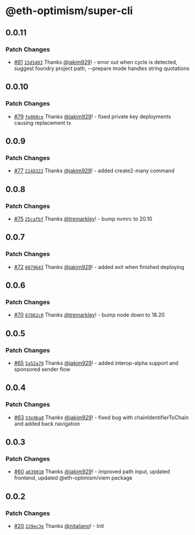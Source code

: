 # @eth-optimism/super-cli

## 0.0.11

### Patch Changes

- [#81](https://github.com/ethereum-optimism/super-cli/pull/81) [`15d5403`](https://github.com/ethereum-optimism/super-cli/commit/15d5403e30d8a37df1a4d6acaa9ab7ed1d4704ce) Thanks [@jakim929](https://github.com/jakim929)! - error out when cycle is detected, suggest foundry project path, --prepare mode handles string quotations

## 0.0.10

### Patch Changes

- [#79](https://github.com/ethereum-optimism/super-cli/pull/79) [`fe860ce`](https://github.com/ethereum-optimism/super-cli/commit/fe860cec5aa946ae19bf3c121a623099d75f17c6) Thanks [@jakim929](https://github.com/jakim929)! - fixed private key deployments causing replacement tx

## 0.0.9

### Patch Changes

- [#77](https://github.com/ethereum-optimism/super-cli/pull/77) [`2148322`](https://github.com/ethereum-optimism/super-cli/commit/21483224bf2a0ceabbe8d16bd19cb39a98f47ff1) Thanks [@jakim929](https://github.com/jakim929)! - added create2-many command

## 0.0.8

### Patch Changes

- [#75](https://github.com/ethereum-optimism/super-cli/pull/75) [`25cafbf`](https://github.com/ethereum-optimism/super-cli/commit/25cafbf3ed41393591044830503a8d76cb014d6b) Thanks [@tremarkley](https://github.com/tremarkley)! - bump nvmrc to 20.10

## 0.0.7

### Patch Changes

- [#72](https://github.com/ethereum-optimism/super-cli/pull/72) [`0079643`](https://github.com/ethereum-optimism/super-cli/commit/00796432e682e327bf3a3a962a482a4b28d635ee) Thanks [@jakim929](https://github.com/jakim929)! - added exit when finished deploying

## 0.0.6

### Patch Changes

- [#70](https://github.com/ethereum-optimism/super-cli/pull/70) [`87862c0`](https://github.com/ethereum-optimism/super-cli/commit/87862c0f5da41f2d7a8f8a2b7c26abac8499eb3a) Thanks [@tremarkley](https://github.com/tremarkley)! - bump node down to 18.20

## 0.0.5

### Patch Changes

- [#65](https://github.com/ethereum-optimism/super-cli/pull/65) [`5a52a70`](https://github.com/ethereum-optimism/super-cli/commit/5a52a7064f47e3932084ee1ef8f153156bb08a4b) Thanks [@jakim929](https://github.com/jakim929)! - added interop-alpha support and sponsored sender flow

## 0.0.4

### Patch Changes

- [#63](https://github.com/ethereum-optimism/super-cli/pull/63) [`53e9ba8`](https://github.com/ethereum-optimism/super-cli/commit/53e9ba88c269e02fb5c4932dd9b937c952c7c37b) Thanks [@jakim929](https://github.com/jakim929)! - fixed bug with chainIdentifierToChain and added back navigation

## 0.0.3

### Patch Changes

- [#60](https://github.com/ethereum-optimism/super-cli/pull/60) [`a639010`](https://github.com/ethereum-optimism/super-cli/commit/a6390104897e30d77cb73bbfc18fa82076604f5c) Thanks [@jakim929](https://github.com/jakim929)! - improved path input, updated frontend, updated @eth-optimism/viem package

## 0.0.2

### Patch Changes

- [#20](https://github.com/ethereum-optimism/super-cli/pull/20) [`229ec3e`](https://github.com/ethereum-optimism/super-cli/commit/229ec3e4849707ddd370ae1a9a12eb96a489bff5) Thanks [@nitaliano](https://github.com/nitaliano)! - Init
